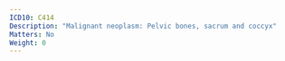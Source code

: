 ```yaml
---
ICD10: C414
Description: "Malignant neoplasm: Pelvic bones, sacrum and coccyx"
Matters: No
Weight: 0
---
```



